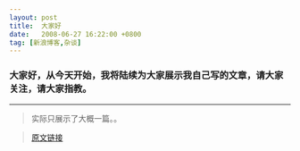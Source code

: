 ```yaml
---
layout: post
title:  大家好
date:   2008-06-27 16:22:00 +0800
tag: [新浪博客,杂谈]
---
```


### 大家好，从今天开始，我将陆续为大家展示我自己写的文章，请大家关注，请大家指教。

***
> 实际只展示了大概一篇。。

> [原文链接](http://blog.sina.com.cn/s/blog_4e4b6ee301009zdt.html)

